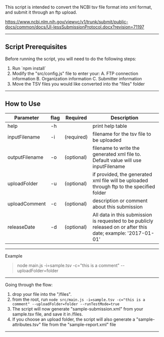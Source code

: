 


This script is intended to convert the NCBI tsv file format into xml format, and submit it through 
an ftp upload.

https://www.ncbi.nlm.nih.gov/viewvc/v1/trunk/submit/public-docs/common/docs/UI-lessSubmissionProtocol.docx?revision=71197

--------------------------------------------------
  Script Prerequisites
--------------------------------------------------

Before running the script, you will need to do the following steps:
1. Run \`npm install\`
2. Modify the "src/config.js" file to enter your:
    A. FTP connection information
    B. Organization information
    C. Submitter information
3. Move the TSV files you would like converted into the "files" folder

--------------------------------------------------
  How to Use
--------------------------------------------------
| Parameter      |flag| Required    | Description |
|----------------|----|------------|-------------|
| help           | -h |            | print help table |
| inputFilename  | -i | (required) | filename for the tsv file to be uploaded |
| outputFilename | -o | (optional) | filename to write the generated xml file to. Default value will use inputFilename |
| uploadFolder   | -u | (optional) | if provided, the generated xml file will be uploaded through ftp to the specified folder |
| uploadComment  | -c | (optional) | description or comment about this submission |
| releaseDate    | -d | (optional) | All data in this submission is requested to be publicly released on or after this date; example: '2017-01-01' | 
--------------------------------------------------

Example
> node main.js -i=sample.tsv -c="this is a comment" --uploadFolder=folder

--------------------------------------------------

Going through the flow:

1. drop your file into the "/files".
2. from the root, run `node src/main.js -i=sample.tsv -c="this is a comment" --uploadFolder=folder --runTestMode=true`
3. The script will now generate "sample-submission.xml" from your sample.tsv file, and save it in /files.
4. If you choose an upload folder, the script will also generate a "sample-attributes.tsv" file from the "sample-report.xml" file

--------------------------------------------------
